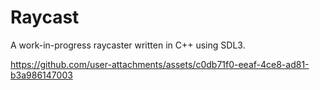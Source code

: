 # Raycast
A work-in-progress raycaster written in C++ using SDL3.



https://github.com/user-attachments/assets/c0db71f0-eeaf-4ce8-ad81-b3a986147003
